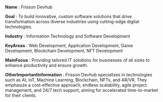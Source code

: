 **Name** : Frisson Devhub 

**Goal** : To build innovative, custom software solutions that drive transformation across diverse industries using cutting-edge digital technologies. 

**Industry** : Information Technology and Software Development 

**KeyAreas** : Web Development, Application Development, Game Development, Blockchain Development, NFT Development 

**MainFocus** : Providing tailored IT solutions for businesses of all sizes to enhance productivity and ensure growth. 

**OtherImportantInformation** : Frisson Devhub specializes in technologies such as AI, IoT, Machine Learning, Blockchain, NFTs, and AR/VR. They emphasize a cost-effective approach, endless scalability, agile project management, and 24/7 tech support, aiming for accelerated time-to-market for their clients. 


